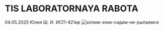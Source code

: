 # TIS LABORATORNAYA RABOTA
04.05.2025
Юлия Ш. И. ИСП-421ир
![копим-элик-сидим-не-рыпаемся](https://elisey-ka.ru/images/plan-kinaki/2023/01/001.jpg)

